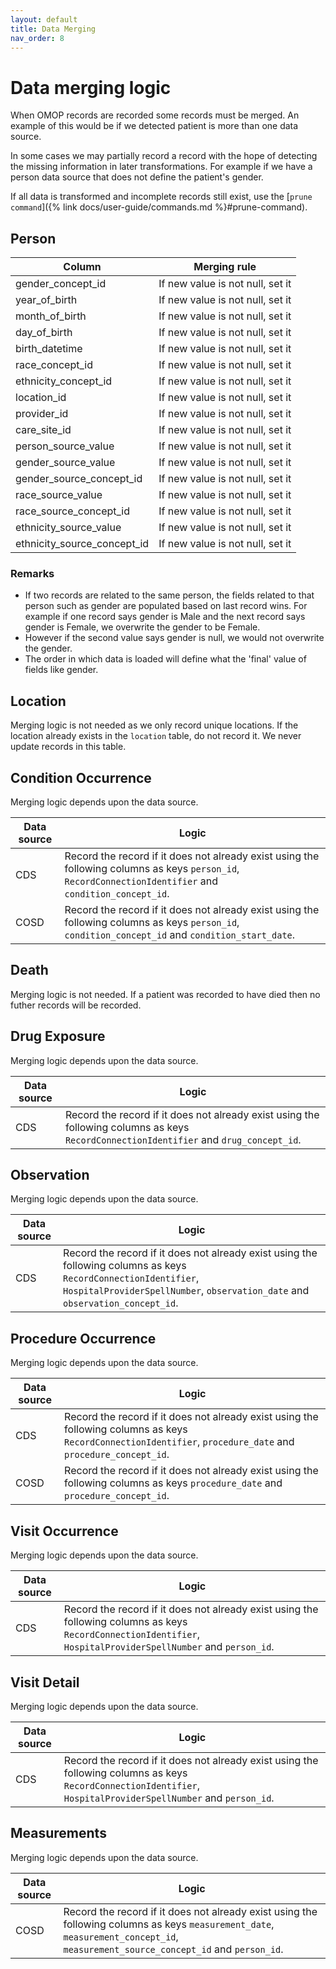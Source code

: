 ```yaml
---
layout: default
title: Data Merging
nav_order: 8
---
```


# Data merging logic

When OMOP records are recorded some records must be merged. An example of this would be if we detected patient is more than one data source.

In some cases we may partially record a record with the hope of detecting the missing information in later transformations. For example if we have a person data source that does not define the patient's gender. 

If all data is transformed and incomplete records still exist, use the [`prune command`]({% link docs/user-guide/commands.md %}#prune-command). 

## Person

| Column | Merging rule |
|--------|-------------|
| gender_concept_id | If new value is not null, set it |
| year_of_birth | If new value is not null, set it |
| month_of_birth | If new value is not null, set it |
| day_of_birth | If new value is not null, set it |
| birth_datetime | If new value is not null, set it |
| race_concept_id | If new value is not null, set it |
| ethnicity_concept_id | If new value is not null, set it |
| location_id | If new value is not null, set it |
| provider_id | If new value is not null, set it |
| care_site_id | If new value is not null, set it |
| person_source_value | If new value is not null, set it |
| gender_source_value | If new value is not null, set it |
| gender_source_concept_id | If new value is not null, set it |
| race_source_value | If new value is not null, set it |
| race_source_concept_id | If new value is not null, set it |
| ethnicity_source_value | If new value is not null, set it |
| ethnicity_source_concept_id | If new value is not null, set it |

### Remarks

* If two records are related to the same person, the fields related to that person such as gender are populated based on last record wins. For example if one record says gender is Male and the next record says gender is Female, we overwrite the gender to be Female.
* However if the second value says gender is null, we would not overwrite the gender.
* The order in which data is loaded will define what the 'final' value of fields like gender.

## Location

Merging logic is not needed as we only record unique locations. If the location already exists in the `location` table, do not record it. We never update records in this table.

## Condition Occurrence

Merging logic depends upon the data source.

|Data source|Logic|
|-----------|-----|
| CDS | Record the record if it does not already exist using the following columns as keys `person_id`, `RecordConnectionIdentifier` and `condition_concept_id`. |
| COSD | Record the record if it does not already exist using the following columns as keys `person_id`, `condition_concept_id` and `condition_start_date`. |

## Death

Merging logic is not needed. If a patient was recorded to have died then no futher records will be recorded.

## Drug Exposure

Merging logic depends upon the data source.

|Data source|Logic|
|-----------|-----|
| CDS | Record the record if it does not already exist using the following columns as keys `RecordConnectionIdentifier` and `drug_concept_id`. |

## Observation

Merging logic depends upon the data source.

|Data source|Logic|
|-----------|-----|
| CDS | Record the record if it does not already exist using the following columns as keys `RecordConnectionIdentifier`, `HospitalProviderSpellNumber`, `observation_date` and `observation_concept_id`. |

## Procedure Occurrence

Merging logic depends upon the data source.

|Data source|Logic|
|-----------|-----|
| CDS | Record the record if it does not already exist using the following columns as keys `RecordConnectionIdentifier`, `procedure_date` and `procedure_concept_id`. |
| COSD | Record the record if it does not already exist using the following columns as keys `procedure_date` and `procedure_concept_id`. |

## Visit Occurrence

Merging logic depends upon the data source.

|Data source|Logic|
|-----------|-----|
| CDS | Record the record if it does not already exist using the following columns as keys `RecordConnectionIdentifier`, `HospitalProviderSpellNumber` and `person_id`. |

## Visit Detail

Merging logic depends upon the data source.

|Data source|Logic|
|-----------|-----|
| CDS | Record the record if it does not already exist using the following columns as keys `RecordConnectionIdentifier`, `HospitalProviderSpellNumber` and `person_id`. |

## Measurements

Merging logic depends upon the data source.

|Data source|Logic|
|-----------|-----|
| COSD | Record the record if it does not already exist using the following columns as keys `measurement_date`, `measurement_concept_id`, `measurement_source_concept_id` and `person_id`. |